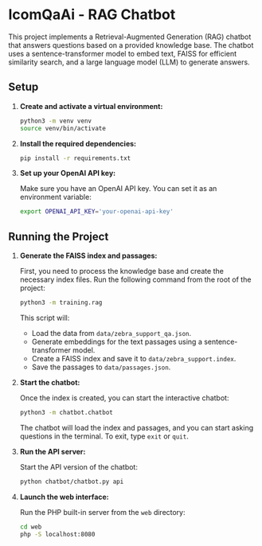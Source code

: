# IcomQaAi - RAG Chatbot

This project implements a Retrieval-Augmented Generation (RAG) chatbot that answers questions based on a provided knowledge base. The chatbot uses a sentence-transformer model to embed text, FAISS for efficient similarity search, and a large language model (LLM) to generate answers.

## Setup

1.  **Create and activate a virtual environment:**

    ```bash
    python3 -m venv venv
    source venv/bin/activate
    ```

2.  **Install the required dependencies:**

    ```bash
    pip install -r requirements.txt
    ```

3.  **Set up your OpenAI API key:**

    Make sure you have an OpenAI API key. You can set it as an environment variable:

    ```bash
    export OPENAI_API_KEY='your-openai-api-key'
    ```

## Running the Project

1.  **Generate the FAISS index and passages:**

    First, you need to process the knowledge base and create the necessary index files. Run the following command from the root of the project:

    ```bash
    python3 -m training.rag
    ```

    This script will:
    -   Load the data from `data/zebra_support_qa.json`.
    -   Generate embeddings for the text passages using a sentence-transformer model.
    -   Create a FAISS index and save it to `data/zebra_support.index`.
    -   Save the passages to `data/passages.json`.

2.  **Start the chatbot:**

    Once the index is created, you can start the interactive chatbot:

    ```bash
    python3 -m chatbot.chatbot
    ```

    The chatbot will load the index and passages, and you can start asking questions in the terminal. To exit, type `exit` or `quit`.

3.  **Run the API server:**

    Start the API version of the chatbot:

    ```bash
    python chatbot/chatbot.py api
    ```

4.  **Launch the web interface:**

    Run the PHP built-in server from the `web` directory:

    ```bash
    cd web
    php -S localhost:8080
    ```
